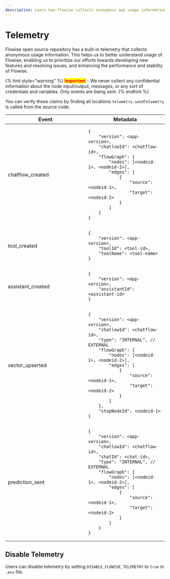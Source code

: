 ```yaml
---
description: Learn how Flowise collects anonymous app usage information
---
```


# Telemetry

Flowise open source repository has a built-in telemetry that collects anonymous usage information. This helps us to better understand usage of Flowise, enabling us to prioritize our efforts towards developing new features and resolving issues, and enhancing the performance and stability of Flowise.

{% hint style="warning" %}
<mark style="color:red;">**Important**</mark> - We never collect any confidential information about the node input/output, messages, or any sort of credentials and variables. Only events are being sent.
{% endhint %}

You can verify these claims by finding all locations `telemetry.sendTelemetry` is called from the source code.

<table><thead><tr><th width="238">Event</th><th>Metadata</th></tr></thead><tbody><tr><td>chatflow_created</td><td><pre class="language-json"><code class="lang-json">{
    "version": &#x3C;app-version>,
    "chatlowId": &#x3C;chatflow-id>,
    "flowGraph": {
        "nodes": [&#x3C;nodeid-1>, &#x3C;nodeid-2>],
        "edges": [
            {
                "source": &#x3C;nodeid-1>,
                "target": &#x3C;nodeid-2>
            }
        ]
    }
}
</code></pre></td></tr><tr><td>tool_created</td><td><pre class="language-json"><code class="lang-json">{
    "version": &#x3C;app-version>,
    "toolId": &#x3C;tool-id>,
    "toolName": &#x3C;tool-name>
}
</code></pre></td></tr><tr><td>assistant_created</td><td><pre class="language-json"><code class="lang-json">{
    "version": &#x3C;app-version>,
    "assistantId": &#x3C;assistant-id>
}
</code></pre></td></tr><tr><td>vector_upserted</td><td><pre class="language-json"><code class="lang-json">{
    "version": &#x3C;app-version>,
    "chatlowId": &#x3C;chatflow-id>,
    "type": "INTERNAL", // EXTERNAL
    "flowGraph": {
        "nodes": [&#x3C;nodeid-1>, &#x3C;nodeid-2>],
        "edges": [
            {
                "source": &#x3C;nodeid-1>,
                "target": &#x3C;nodeid-2>
            }
        ]
    },
    "stopNodeId": &#x3C;nodeid-1>
}
</code></pre></td></tr><tr><td>prediction_sent</td><td><pre class="language-json"><code class="lang-json">{
    "version": &#x3C;app-version>,
    "chatlowId": &#x3C;chatflow-id>,
    "chatId": &#x3C;chat-id>,
    "type": "INTERNAL", // EXTERNAL
    "flowGraph": {
        "nodes": [&#x3C;nodeid-1>, &#x3C;nodeid-2>],
        "edges": [
            {
                "source": &#x3C;nodeid-1>,
                "target": &#x3C;nodeid-2>
            }
        ]
    }
}
</code></pre></td></tr></tbody></table>

## Disable Telemetry

Users can disable telemetry by setting `DISABLE_FLOWISE_TELEMETRY` to `true` in `.env` file.
